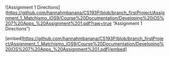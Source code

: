 ![Assignment 1 Directions](https://github.com/hannahmbanana/CS193P/blob/branch_firstProject/Assignment_1_Matchismo_iOS9/Course%20Documentation/Developing%20iOS%207%20Apps_%20Assignment%201.pdf?raw=true “Assignment 1 Directions”)

[embed]https://github.com/hannahmbanana/CS193P/blob/branch_firstProject/Assignment_1_Matchismo_iOS9/Course%20Documentation/Developing%20iOS%207%20Apps_%20Assignment%201.pdf[/embed]